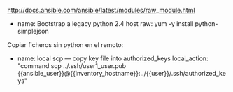 http://docs.ansible.com/ansible/latest/modules/raw_module.html

- name: Bootstrap a legacy python 2.4 host
  raw: yum -y install python-simplejson



Copiar ficheros sin python en el remoto:
- name: local scp — copy key file into authorized_keys 
  local_action: "command scp ../.ssh/user1_user.pub {{ansible_user}}@{{inventory_hostname}}:../{{user}}/.ssh/authorized_keys"
